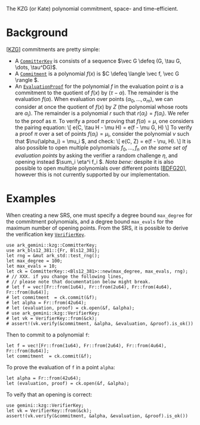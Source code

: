  The KZG (or Kate) polynomial commitment, space- and time-efficient.
# Background
[[KZG](https://www.iacr.org/archive/asiacrypt2010/6477178/6477178.pdf)]
commitments are pretty simple:
- A [`CommitterKey`](self::kzg::CommitterKey) is consists of a sequence $\vec G \defeq (G, \tau G, \dots, \tau^DG)$.
- A [`Commitment`](self::kzg::EvaluationProof) is a polynomial $f(x)$ is $C \defeq \langle \vec f, \vec G \rangle $.
- An [`EvaluationProof`](self::kzg::EvaluationProof)
for the polynomial $f$
in the evaluation point $\alpha$
is a commitment to the quotient of $f(x)$ by $(\tau - \alpha)$.
The remainder is the evaluation $f(\alpha)$.
When evaluation over points $(\alpha_0, \dots, \alpha_m)$,
we can consider at once the quotient of $f(x)$ by $Z$ (the polynomial whose roots are $\alpha_i$).
The remainder is a polynomial $r$ such that $r(\alpha_i) = f(\alpha_i)$.
We refer to the proof as $\pi$.
To verify a proof $\pi$ proving that $f(\alpha) = \mu$, one considers the pairing equation:
\\[
e(C, \tau H - \mu H) = e(f - \mu G, H)
\\]
To verify a proof $\pi$ over a set of points $f(\alpha_i) = \mu_i$,
consider the polynomial $\nu$ such that $\nu(\alpha_i) = \mu_i $, and check:
\\[
e(C, Z) = e(f - \nu, H).
\\]
It is also possible to open multiple polynomials $f_0, \dots, f_n$
 _on the same set of evaluation points_
by asking the verifier a random challenge $\eta$, and opening instead
$\sum_i \eta^i f_i $.
_Nota bene:_ despite it is also possible to open multiple polynomials
over different points [[BDFG20](https://eprint.iacr.org/2020/081.pdf)],
however this is not currently supported by our implementation.


# Examples
When creating a new SRS, one must specify a degree bound `max_degree`
for the commitment polynomials, and a degree bound `max_evals` for
the maximum number of opening points.
From the SRS, it is possible to derive the verification key
[`VerifierKey`](self::kzg::VerifierKey).
```
use ark_gemini::kzg::CommitterKey;
use ark_bls12_381::{Fr, Bls12_381};
let rng = &mut ark_std::test_rng();
let max_degree = 100;
let max_evals = 10;
let ck = CommitterKey::<Bls12_381>::new(max_degree, max_evals, rng);
# // XXX. if you change the following lines,
# // please note that documentation below might break.
# let f = vec![Fr::from(1u64), Fr::from(2u64), Fr::from(4u64), Fr::from(8u64)];
# let commitment  = ck.commit(&f);
# let alpha = Fr::from(42u64);
# let (evaluation, proof) = ck.open(&f, &alpha);
# use ark_gemini::kzg::VerifierKey;
# let vk = VerifierKey::from(&ck);
# assert!(vk.verify(&commitment, &alpha, &evaluation, &proof).is_ok())
````
Then to commit to a polynomial `f`:
```ignore
let f = vec![Fr::from(1u64), Fr::from(2u64), Fr::from(4u64), Fr::from(8u64)];
let commitment  = ck.commit(&f);
```
To prove the evaluation of `f` in a point `alpha`:
```ignore
let alpha = Fr::from(42u64);
let (evaluation, proof) = ck.open(&f, &alpha);
```
To veify that an opening is correct:
```ignore
use gemini::kzg::VerifierKey;
let vk = VerifierKey::from(&ck);
assert!(vk.verify(&commitment, &alpha, &evaluation, &proof).is_ok())
```
